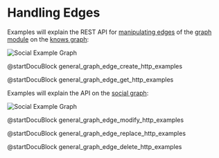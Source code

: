 Handling Edges
==============

Examples will explain the REST API for [manipulating edges](../../Manual/Graphs/GeneralGraphs/Functions.html)
of the [graph module](../../Manual/Graphs/index.html) on the [knows graph](../../Manual/Graphs/index.html#the-knowsgraph):

![Social Example Graph](../../Manual/Graphs/knows_graph.png)

@startDocuBlock general_graph_edge_create_http_examples

@startDocuBlock general_graph_edge_get_http_examples

Examples will explain the API on the [social graph](../../Manual/Graphs/index.html#the-social-graph):

![Social Example Graph](../../Manual/Graphs/social_graph.png)

@startDocuBlock general_graph_edge_modify_http_examples

@startDocuBlock general_graph_edge_replace_http_examples

@startDocuBlock general_graph_edge_delete_http_examples
